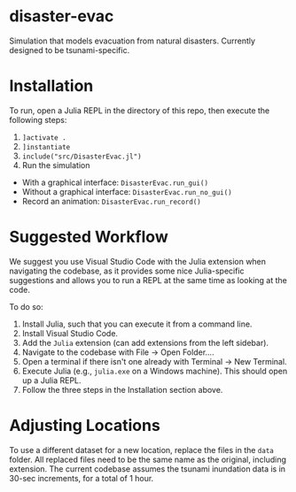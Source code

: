 # disaster-evac
Simulation that models evacuation from natural disasters.
Currently designed to be tsunami-specific.

# Installation
To run, open a Julia REPL in the directory of this repo, then execute the following steps:

1. `]activate .`
2. `]instantiate`
3. `include("src/DisasterEvac.jl")`
4. Run the simulation
- With a graphical interface: `DisasterEvac.run_gui()`
- Without a graphical interface: `DisasterEvac.run_no_gui()`
- Record an animation: `DisasterEvac.run_record()`

# Suggested Workflow
We suggest you use Visual Studio Code with the Julia extension when navigating the codebase, as it provides some nice Julia-specific suggestions and allows you to run a REPL at the same time as looking at the code.

To do so:
1. Install Julia, such that you can execute it from a command line.
2. Install Visual Studio Code.
3. Add the `Julia` extension (can add extensions from the left sidebar).
4. Navigate to the codebase with File -> Open Folder....
5. Open a terminal if there isn't one already with Terminal -> New Terminal.
6. Execute Julia (e.g., `julia.exe` on a Windows machine). This should open up a Julia REPL.
7. Follow the three steps in the Installation section above.

# Adjusting Locations
To use a different dataset for a new location, replace the files in the `data` folder.
All replaced files need to be the same name as the original, including extension.
The current codebase assumes the tsunami inundation data is in 30-sec increments, for a total of 1 hour.

